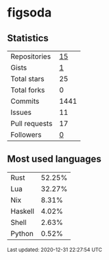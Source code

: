 # figsoda


## Statistics

<table>
    <tr>
        <td>Repositories</td>
        <td><a href="https://github.com/figsoda?tab=repositories">15</a></td>
    </tr>
    <tr>
        <td>Gists</td>
        <td><a href="https://gist.github.com/figsoda">1</a></td>
    </tr>
    <tr>
        <td>Total stars</td>
        <td>25</td>
    </tr>
    <tr>
        <td>Total forks</td>
        <td>0</td>
    </tr>
    <tr>
        <td>Commits</td>
        <td>1441</td>
    </tr>
    <tr>
        <td>Issues</td>
        <td>11</td>
    </tr>
    <tr>
        <td>Pull requests</td>
        <td>17</td>
    </tr>
    <tr>
        <td>Followers</td>
        <td><a href="https://github.com/figsoda?tab=followers">0</a></td>
    </tr>
</table>


## Most used languages

<table>
<tr><td>Rust</td><td>52.25%</td></tr>
<tr><td>Lua</td><td>32.27%</td></tr>
<tr><td>Nix</td><td>8.31%</td></tr>
<tr><td>Haskell</td><td>4.02%</td></tr>
<tr><td>Shell</td><td>2.63%</td></tr>
<tr><td>Python</td><td>0.52%</td></tr>
</table>


<sub>Last updated: 2020-12-31 22:27:54 UTC</sub>
